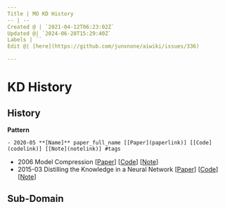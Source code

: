 ```yaml
---
Title | MO KD History
-- | --
Created @ | `2021-04-12T06:23:02Z`
Updated @| `2024-06-28T15:29:40Z`
Labels | ``
Edit @| [here](https://github.com/junxnone/aiwiki/issues/336)

---
```

# KD History

## History
**Pattern**
```
- 2020-05 **[Name]** paper_full_name [[Paper](paperlink)] [[Code](codelink)] [[Note](notelink)] #tags
```
- 2006 Model Compression [[Paper](http://www.cs.cornell.edu/~caruana/compression.kdd06.pdf)] [[Code](codelink)] [[Note](notelink)] 
- 2015-03  Distilling the Knowledge in a Neural Network [[Paper](https://arxiv.org/abs/1503.02531)] [[Code](codelink)] [[Note](https://github.com/junxnone/tech-io/issues/967)] 
## Sub-Domain

